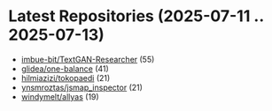 # Latest Repositories (2025-07-11 .. 2025-07-13)

- [imbue-bit/TextGAN-Researcher](https://github.com/imbue-bit/TextGAN-Researcher) (55)
- [glidea/one-balance](https://github.com/glidea/one-balance) (41)
- [hilmiazizi/tokopaedi](https://github.com/hilmiazizi/tokopaedi) (21)
- [ynsmroztas/jsmap_inspector](https://github.com/ynsmroztas/jsmap_inspector) (21)
- [windymelt/allyas](https://github.com/windymelt/allyas) (19)
